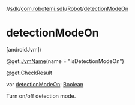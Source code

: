 //[sdk](../../../index.md)/[com.robotemi.sdk](../index.md)/[Robot](index.md)/[detectionModeOn](detection-mode-on.md)

# detectionModeOn

[androidJvm]\

@get:[JvmName](https://kotlinlang.org/api/latest/jvm/stdlib/kotlin.jvm/-jvm-name/index.html)(name = &quot;isDetectionModeOn&quot;)

@get:CheckResult

var [detectionModeOn](detection-mode-on.md): [Boolean](https://kotlinlang.org/api/latest/jvm/stdlib/kotlin/-boolean/index.html)

Turn on/off detection mode.
